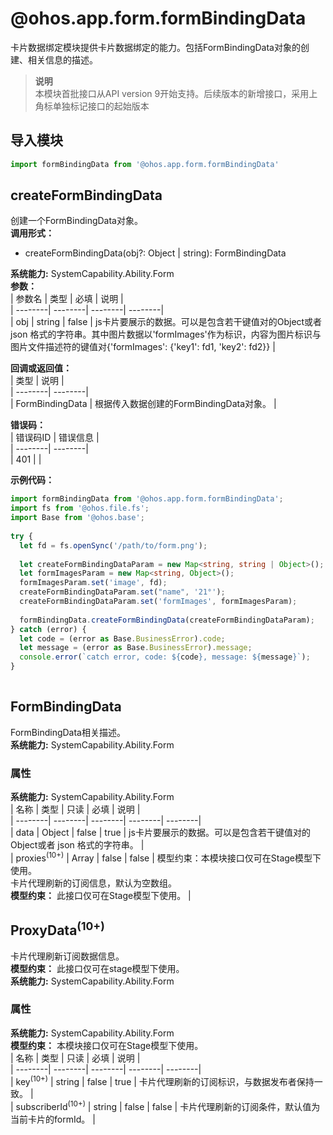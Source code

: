 # @ohos.app.form.formBindingData    
卡片数据绑定模块提供卡片数据绑定的能力。包括FormBindingData对象的创建、相关信息的描述。  
> **说明**   
>本模块首批接口从API version 9开始支持。后续版本的新增接口，采用上角标单独标记接口的起始版本  
  
## 导入模块  
  
```js    
import formBindingData from '@ohos.app.form.formBindingData'    
```  
    
## createFormBindingData    
创建一个FormBindingData对象。  
 **调用形式：**     
- createFormBindingData(obj?: Object | string): FormBindingData  
  
 **系统能力:**  SystemCapability.Ability.Form    
 **参数：**     
| 参数名 | 类型 | 必填 | 说明 |  
| --------| --------| --------| --------|  
| obj | string | false | js卡片要展示的数据。可以是包含若干键值对的Object或者 json 格式的字符串。其中图片数据以'formImages'作为标识，内容为图片标识与图片文件描述符的键值对{'formImages': {'key1': fd1, 'key2': fd2}} |  
    
 **回调或返回值：**     
| 类型 | 说明 |  
| --------| --------|  
| FormBindingData | 根据传入数据创建的FormBindingData对象。 |  
    
    
 **错误码：**     
| 错误码ID | 错误信息 |  
| --------| --------|  
| 401 |  |  
    
 **示例代码：**   
```ts    
import formBindingData from '@ohos.app.form.formBindingData';  
import fs from '@ohos.file.fs';  
import Base from '@ohos.base';  
  
try {  
  let fd = fs.openSync('/path/to/form.png');  
  
  let createFormBindingDataParam = new Map<string, string | Object>();  
  let formImagesParam = new Map<string, Object>();  
  formImagesParam.set('image', fd);  
  createFormBindingDataParam.set("name", '21°');  
  createFormBindingDataParam.set('formImages', formImagesParam);  
  
  formBindingData.createFormBindingData(createFormBindingDataParam);  
} catch (error) {  
  let code = (error as Base.BusinessError).code;  
  let message = (error as Base.BusinessError).message;  
  console.error(`catch error, code: ${code}, message: ${message}`);  
}  
    
```    
  
    
## FormBindingData    
FormBindingData相关描述。  
 **系统能力:**  SystemCapability.Ability.Form    
### 属性    
 **系统能力:**  SystemCapability.Ability.Form    
| 名称 | 类型 | 只读 | 必填 | 说明 |  
| --------| --------| --------| --------| --------|  
| data | Object | false | true | js卡片要展示的数据。可以是包含若干键值对的Object或者 json 格式的字符串。 |  
| proxies<sup>(10+)</sup> | Array<ProxyData> | false | false | 模型约束：本模块接口仅可在Stage模型下使用。<br>卡片代理刷新的订阅信息，默认为空数组。<br>**模型约束：** 此接口仅可在Stage模型下使用。 |  
    
## ProxyData<sup>(10+)</sup>    
卡片代理刷新订阅数据信息。  
 **模型约束：** 此接口仅可在stage模型下使用。  
 **系统能力:**  SystemCapability.Ability.Form    
### 属性    
 **系统能力:**  SystemCapability.Ability.Form    
 **模型约束：** 本模块接口仅可在Stage模型下使用。    
| 名称 | 类型 | 只读 | 必填 | 说明 |  
| --------| --------| --------| --------| --------|  
| key<sup>(10+)</sup> | string | false | true | 卡片代理刷新的订阅标识，与数据发布者保持一致。 |  
| subscriberId<sup>(10+)</sup> | string | false | false | 卡片代理刷新的订阅条件，默认值为当前卡片的formId。 |  
